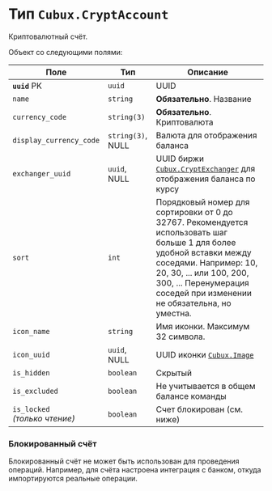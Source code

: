 Тип `Cubux.CryptAccount`
========================

Криптовалютный счёт.

Объект со следующими полями:

Поле | Тип | Описание
---- | --- | --------
**`uuid`** PK    | `uuid`       | UUID
`name`           | `string`     | **Обязательно**. Название
`currency_code`  | `string(3)`  | **Обязательно**. Криптовалюта
`display_currency_code` | `string(3)`, NULL | Валюта для отображения баланса
`exchanger_uuid` | `uuid`, NULL | UUID биржи [`Cubux.CryptExchanger`][Cubux.CryptExchanger] для отображения баланса по курсу
`sort`           | `int`        | Порядковый номер для сортировки от 0 до 32767. Рекомендуется использовать шаг больше 1 для более удобной вставки между соседями. Например: 10, 20, 30, ... или 100, 200, 300, ... Перенумерация соседей при изменении не обязательна, но уместна.
`icon_name`      | `string`     | Имя иконки. Максимум 32 символа.
`icon_uuid`      | `uuid`, NULL | UUID иконки [`Cubux.Image`][Cubux.Image]
`is_hidden`      | `boolean`    | Скрытый
`is_excluded`    | `boolean`    | Не учитывается в общем балансе команды
`is_locked` _(только чтение)_ | `boolean` | Счет блокирован (см. ниже)


### Блокированный счёт

Блокированный счёт не может быть использован для проведения операций.
Например, для счёта настроена интеграция с банком, откуда импортируются
реальные операции.


[Cubux.CryptExchanger]: ../global/crypt-exchanger.md
[Cubux.Image]: ./image.md
